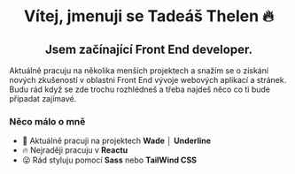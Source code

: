 <h1 align="center">Vítej, jmenuji se Tadeáš Thelen 🔥</h1>

<h2 align="center">Jsem začínající Front End developer.</h2>

<p align="left">Aktuálně pracuju na několika menších projektech a snažím se o získání nových zkušeností v oblastni Front End vývoje webových aplikací a stránek. Budu rád když se zde trochu rozhlédneš a třeba najdeš něco co ti bude připadat zajímavé.</p>

<h3 align="left">Něco málo o mně</h3>

- 🔭 Aktuálně pracuji na projektech **Wade** │ **Underline**
- 🔥 Nejraději pracuju v **Reactu**
- 😜 Rád styluju pomocí **Sass** nebo **TailWind CSS**


